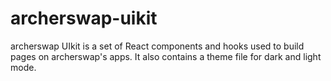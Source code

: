# archerswap-uikit
archerswap UIkit is a set of React components and hooks used to build pages on archerswap's apps. It also contains a theme file for dark and light mode.

